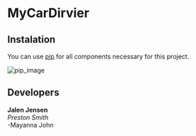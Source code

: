 # MyCarDirvier

## Instalation

You can use [pip](https://pypi.org/project/pip/) for all components necessary for this project. 

![pip_image](https://pypi.org/static/images/logo-large.9f732b5f.svg)

## Developers
**Jalen Jensen**  
*Preston Smith*  
-Mayanna John
